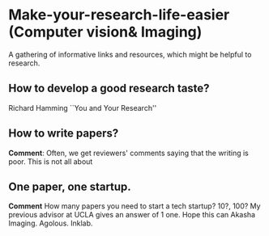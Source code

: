 # Make-your-research-life-easier (Computer vision& Imaging)
A gathering of informative links and resources, which might be helpful to research. 

## How to develop a good research taste?
Richard Hamming ``You and Your Research''

## How to write papers?
**Comment**: Often, we get reviewers' comments saying that the writing is poor. This is not all about  

## One paper, one startup. 
**Comment** How many papers you need to start a tech startup? 10?, 100? My previous advisor at UCLA gives an answer of 1 one. Hope this can 
Akasha Imaging.
Agolous.
Inklab.

